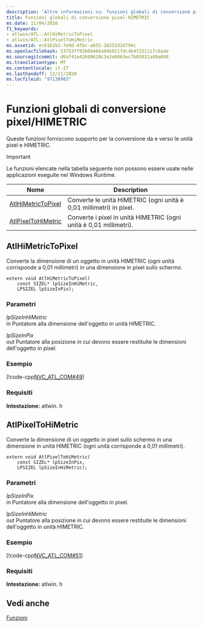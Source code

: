 ```yaml
---
description: 'Altre informazioni su: funzioni globali di conversione pixel/HIMETRIC'
title: Funzioni globali di conversione pixel-HIMETRIC
ms.date: 11/04/2016
f1_keywords:
- atlwin/ATL::AtlHiMetricToPixel
- atlwin/ATL::AtlPixelToHiMetric
ms.assetid: ecb1b1b2-7e9d-4fbc-a855-16252d2d794c
ms.openlocfilehash: 53753ff92b04466a94b821fdc4b4f221117c6ade
ms.sourcegitcommit: d6af41e42699628c3e2e6063ec7b03931a49a098
ms.translationtype: MT
ms.contentlocale: it-IT
ms.lasthandoff: 12/11/2020
ms.locfileid: "97138983"
---
```

# <a name="pixelhimetric-conversion-global-functions"></a>Funzioni globali di conversione pixel/HIMETRIC

Queste funzioni forniscono supporto per la conversione da e verso le unità pixel e HIMETRIC.

> [!IMPORTANT]
> Le funzioni elencate nella tabella seguente non possono essere usate nelle applicazioni eseguite nel Windows Runtime.

|Nome|Description|
|-|-|
|[AtlHiMetricToPixel](#atlhimetrictopixel)|Converte le unità HIMETRIC (ogni unità è 0,01 millimetri) in pixel.|
|[AtlPixelToHiMetric](#atlpixeltohimetric)|Converte i pixel in unità HIMETRIC (ogni unità è 0,01 millimetri).|

## <a name="atlhimetrictopixel"></a><a name="atlhimetrictopixel"></a> AtlHiMetricToPixel

Converte la dimensione di un oggetto in unità HIMETRIC (ogni unità corrisponde a 0,01 millimetri) in una dimensione in pixel sullo schermo.

```
extern void AtlHiMetricToPixel(
    const SIZEL* lpSizeInHiMetric,
    LPSIZEL lpSizeInPix);
```

### <a name="parameters"></a>Parametri

*lpSizeInHiMetric*<br/>
in Puntatore alla dimensione dell'oggetto in unità HIMETRIC.

*lpSizeInPix*<br/>
out Puntatore alla posizione in cui devono essere restituite le dimensioni dell'oggetto in pixel.

### <a name="example"></a>Esempio

[!code-cpp[NVC_ATL_COM#49](../../atl/codesnippet/cpp/pixel-himetric-conversion-global-functions_1.cpp)]

### <a name="requirements"></a>Requisiti

**Intestazione:** atlwin. h

## <a name="atlpixeltohimetric"></a><a name="atlpixeltohimetric"></a> AtlPixelToHiMetric

Converte la dimensione di un oggetto in pixel sullo schermo in una dimensione in unità HIMETRIC (ogni unità corrisponde a 0,01 millimetri).

```
extern void AtlPixelToHiMetric(
    const SIZEL* lpSizeInPix,
    LPSIZEL lpSizeInHiMetric);
```

### <a name="parameters"></a>Parametri

*lpSizeInPix*<br/>
in Puntatore alla dimensione dell'oggetto in pixel.

*lpSizeInHiMetric*<br/>
out Puntatore alla posizione in cui devono essere restituite le dimensioni dell'oggetto in unità HIMETRIC.

### <a name="example"></a>Esempio

[!code-cpp[NVC_ATL_COM#51](../../atl/codesnippet/cpp/pixel-himetric-conversion-global-functions_2.cpp)]

### <a name="requirements"></a>Requisiti

**Intestazione:** atlwin. h

## <a name="see-also"></a>Vedi anche

[Funzioni](../../atl/reference/atl-functions.md)
